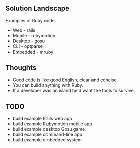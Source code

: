 Solution Landscape
--------------
Examples of Ruby code.

* Web      - rails
* Mobile   - rubymotion
* Desktop  - gosu
* CLI      - optparse
* Embedded - mruby

Thoughts
--------------

* Good code is like good English, clear and concise.
* You can build anything with Ruby.
* If a developer was an island he'd want the tools to survive.

TODO
--------------

+ build example Rails web app
+ build example Rubymotion mobile app
+ build example desktop Gosu game
+ build example command-line app
+ build example embedded system
